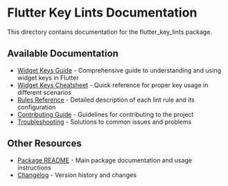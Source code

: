 # Flutter Key Lints Documentation

This directory contains documentation for the flutter_key_lints package.

## Available Documentation

- [Widget Keys Guide](KEYS_GUIDE.md) - Comprehensive guide to understanding and using widget keys in Flutter
- [Widget Keys Cheatsheet](WIDGET_KEYS_CHEATSHEET.md) - Quick reference for proper key usage in different scenarios
- [Rules Reference](RULES.md) - Detailed description of each lint rule and its configuration
- [Contributing Guide](CONTRIBUTING.md) - Guidelines for contributing to the project
- [Troubleshooting](TROUBLESHOOTING.md) - Solutions to common issues and problems

## Other Resources

- [Package README](../README.md) - Main package documentation and usage instructions
- [Changelog](../CHANGELOG.md) - Version history and changes 